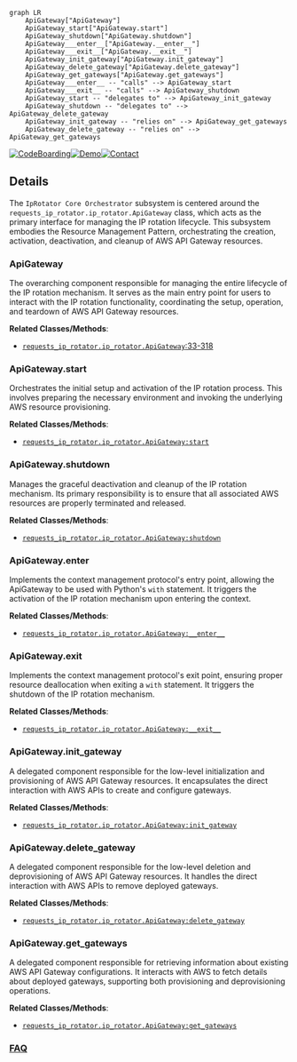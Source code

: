 ```mermaid
graph LR
    ApiGateway["ApiGateway"]
    ApiGateway_start["ApiGateway.start"]
    ApiGateway_shutdown["ApiGateway.shutdown"]
    ApiGateway___enter__["ApiGateway.__enter__"]
    ApiGateway___exit__["ApiGateway.__exit__"]
    ApiGateway_init_gateway["ApiGateway.init_gateway"]
    ApiGateway_delete_gateway["ApiGateway.delete_gateway"]
    ApiGateway_get_gateways["ApiGateway.get_gateways"]
    ApiGateway___enter__ -- "calls" --> ApiGateway_start
    ApiGateway___exit__ -- "calls" --> ApiGateway_shutdown
    ApiGateway_start -- "delegates to" --> ApiGateway_init_gateway
    ApiGateway_shutdown -- "delegates to" --> ApiGateway_delete_gateway
    ApiGateway_init_gateway -- "relies on" --> ApiGateway_get_gateways
    ApiGateway_delete_gateway -- "relies on" --> ApiGateway_get_gateways
```

[![CodeBoarding](https://img.shields.io/badge/Generated%20by-CodeBoarding-9cf?style=flat-square)](https://github.com/CodeBoarding/GeneratedOnBoardings)[![Demo](https://img.shields.io/badge/Try%20our-Demo-blue?style=flat-square)](https://www.codeboarding.org/demo)[![Contact](https://img.shields.io/badge/Contact%20us%20-%20contact@codeboarding.org-lightgrey?style=flat-square)](mailto:contact@codeboarding.org)

## Details

The `IpRotator Core Orchestrator` subsystem is centered around the `requests_ip_rotator.ip_rotator.ApiGateway` class, which acts as the primary interface for managing the IP rotation lifecycle. This subsystem embodies the Resource Management Pattern, orchestrating the creation, activation, deactivation, and cleanup of AWS API Gateway resources.

### ApiGateway
The overarching component responsible for managing the entire lifecycle of the IP rotation mechanism. It serves as the main entry point for users to interact with the IP rotation functionality, coordinating the setup, operation, and teardown of AWS API Gateway resources.


**Related Classes/Methods**:

- <a href="https://github.com/Ge0rg3/requests-ip-rotator/blob/main/requests_ip_rotator/ip_rotator.py#L33-L318" target="_blank" rel="noopener noreferrer">`requests_ip_rotator.ip_rotator.ApiGateway`:33-318</a>


### ApiGateway.start
Orchestrates the initial setup and activation of the IP rotation process. This involves preparing the necessary environment and invoking the underlying AWS resource provisioning.


**Related Classes/Methods**:

- <a href="https://github.com/Ge0rg3/requests-ip-rotator/blob/main/requests_ip_rotator/ip_rotator.py" target="_blank" rel="noopener noreferrer">`requests_ip_rotator.ip_rotator.ApiGateway:start`</a>


### ApiGateway.shutdown
Manages the graceful deactivation and cleanup of the IP rotation mechanism. Its primary responsibility is to ensure that all associated AWS resources are properly terminated and released.


**Related Classes/Methods**:

- <a href="https://github.com/Ge0rg3/requests-ip-rotator/blob/main/requests_ip_rotator/ip_rotator.py" target="_blank" rel="noopener noreferrer">`requests_ip_rotator.ip_rotator.ApiGateway:shutdown`</a>


### ApiGateway.__enter__
Implements the context management protocol's entry point, allowing the ApiGateway to be used with Python's `with` statement. It triggers the activation of the IP rotation mechanism upon entering the context.


**Related Classes/Methods**:

- <a href="https://github.com/Ge0rg3/requests-ip-rotator/blob/main/requests_ip_rotator/ip_rotator.py" target="_blank" rel="noopener noreferrer">`requests_ip_rotator.ip_rotator.ApiGateway:__enter__`</a>


### ApiGateway.__exit__
Implements the context management protocol's exit point, ensuring proper resource deallocation when exiting a `with` statement. It triggers the shutdown of the IP rotation mechanism.


**Related Classes/Methods**:

- <a href="https://github.com/Ge0rg3/requests-ip-rotator/blob/main/requests_ip_rotator/ip_rotator.py" target="_blank" rel="noopener noreferrer">`requests_ip_rotator.ip_rotator.ApiGateway:__exit__`</a>


### ApiGateway.init_gateway
A delegated component responsible for the low-level initialization and provisioning of AWS API Gateway resources. It encapsulates the direct interaction with AWS APIs to create and configure gateways.


**Related Classes/Methods**:

- <a href="https://github.com/Ge0rg3/requests-ip-rotator/blob/main/requests_ip_rotator/ip_rotator.py" target="_blank" rel="noopener noreferrer">`requests_ip_rotator.ip_rotator.ApiGateway:init_gateway`</a>


### ApiGateway.delete_gateway
A delegated component responsible for the low-level deletion and deprovisioning of AWS API Gateway resources. It handles the direct interaction with AWS APIs to remove deployed gateways.


**Related Classes/Methods**:

- <a href="https://github.com/Ge0rg3/requests-ip-rotator/blob/main/requests_ip_rotator/ip_rotator.py" target="_blank" rel="noopener noreferrer">`requests_ip_rotator.ip_rotator.ApiGateway:delete_gateway`</a>


### ApiGateway.get_gateways
A delegated component responsible for retrieving information about existing AWS API Gateway configurations. It interacts with AWS to fetch details about deployed gateways, supporting both provisioning and deprovisioning operations.


**Related Classes/Methods**:

- <a href="https://github.com/Ge0rg3/requests-ip-rotator/blob/main/requests_ip_rotator/ip_rotator.py" target="_blank" rel="noopener noreferrer">`requests_ip_rotator.ip_rotator.ApiGateway:get_gateways`</a>




### [FAQ](https://github.com/CodeBoarding/GeneratedOnBoardings/tree/main?tab=readme-ov-file#faq)